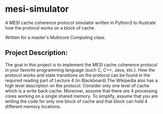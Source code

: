 # mesi-simulator
A MESI cache coherence protocol simulator written in Python3 to illustrate how the protocol works on a block of cache.

Written for a master's Multicore Computing class.
## Project Description:
The goal in this project is to implement the MESI cache coherence protocol in your favorite
programming language (such C, C++, Java, etc.). How the protocol works and state transitions on the protocol
can be found in the required reading part of Lecture 4 (in Blackboard).The Wikipedia also has a high level
description on the protocol.  Consider only one level of cache which is a write back cache.
Moreover, assume that there are 4 processing cores working on a single shared memory. 
To simplify, assume that you are writing the code for only one block of cache and that block can hold 4 different memory locations.